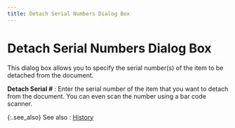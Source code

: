 ```yaml
---
title: Detach Serial Numbers Dialog Box
---
```


# Detach Serial Numbers Dialog Box


This dialog box allows you to specify the serial number(s)  of the item to be detached from the document.


**Detach Serial #**
: Enter the serial number of the item that you want  to detach from the document. You can even scan the number using a bar  code scanner.


{:.see_also}
See also
: [History]({{site.sp_baseurl}}/sales-docs/sales-orders/so-proc/cmt-items/enter-cmt-qty/ser/retrieving_individual_serial_numbers.html#history_retrieve_attach_serial_nos_sales)
